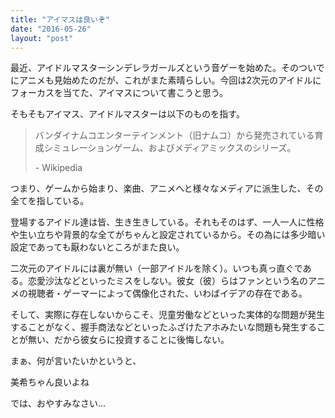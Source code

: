 ```yaml
---
title: "アイマスは良いぞ"
date: "2016-05-26"
layout: "post"
---
```


最近、アイドルマスターシンデレラガールズという音ゲーを始めた。そのついでにアニメも見始めたのだが、これがまた素晴らしい。今回は2次元のアイドルにフォーカスを当てた、アイマスについて書こうと思う。

そもそもアイマス、アイドルマスターは以下のものを指す。

> バンダイナムコエンターテインメント（旧ナムコ）から発売されている育成シミュレーションゲーム、およびメディアミックスのシリーズ。
> 
> \- Wikipedia

つまり、ゲームから始まり、楽曲、アニメへと様々なメディアに派生した、その全てを指している。

登場するアイドル達は皆、生き生きしている。それもそのはず、一人一人に性格や生い立ちや背景的な全てがちゃんと設定されているから。その為には多少暗い設定であっても厭わないところがまた良い。

二次元のアイドルには裏が無い（一部アイドルを除く）。いつも真っ直ぐである。恋愛沙汰などといったミスをしない。彼女（彼）らはファンという名のアニメの視聴者・ゲーマーによって偶像化された、いわばイデアの存在である。

そして、実際に存在しないからこそ、児童労働などといった実体的な問題が発生することがなく、握手商法などといったふざけたアホみたいな問題も発生することが無い、だから彼女らに投資することに後悔しない。

まぁ、何が言いたいかというと、

美希ちゃん良いよね

では、おやすみなさい...
